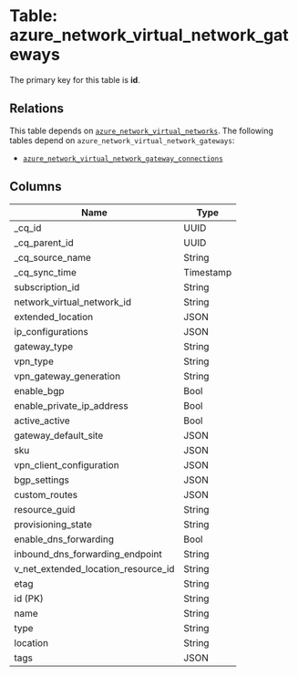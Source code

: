# Table: azure_network_virtual_network_gateways



The primary key for this table is **id**.

## Relations
This table depends on [`azure_network_virtual_networks`](azure_network_virtual_networks.md).
The following tables depend on `azure_network_virtual_network_gateways`:
  - [`azure_network_virtual_network_gateway_connections`](azure_network_virtual_network_gateway_connections.md)

## Columns
| Name          | Type          |
| ------------- | ------------- |
|_cq_id|UUID|
|_cq_parent_id|UUID|
|_cq_source_name|String|
|_cq_sync_time|Timestamp|
|subscription_id|String|
|network_virtual_network_id|String|
|extended_location|JSON|
|ip_configurations|JSON|
|gateway_type|String|
|vpn_type|String|
|vpn_gateway_generation|String|
|enable_bgp|Bool|
|enable_private_ip_address|Bool|
|active_active|Bool|
|gateway_default_site|JSON|
|sku|JSON|
|vpn_client_configuration|JSON|
|bgp_settings|JSON|
|custom_routes|JSON|
|resource_guid|String|
|provisioning_state|String|
|enable_dns_forwarding|Bool|
|inbound_dns_forwarding_endpoint|String|
|v_net_extended_location_resource_id|String|
|etag|String|
|id (PK)|String|
|name|String|
|type|String|
|location|String|
|tags|JSON|